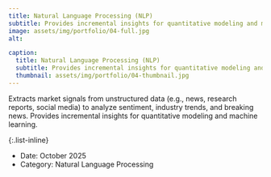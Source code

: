 ```yaml
---
title: Natural Language Processing (NLP)
subtitle: Provides incremental insights for quantitative modeling and machine learning.
image: assets/img/portfolio/04-full.jpg
alt: 

caption:
  title: Natural Language Processing (NLP)
  subtitle: Provides incremental insights for quantitative modeling and machine learning
  thumbnail: assets/img/portfolio/04-thumbnail.jpg
---
```

Extracts market signals from unstructured data (e.g., news, research reports, social media) to analyze sentiment, industry trends, and breaking news.
Provides incremental insights for quantitative modeling and machine learning.

{:.list-inline}
- Date: October 2025
- Category: Natural Language Processing

